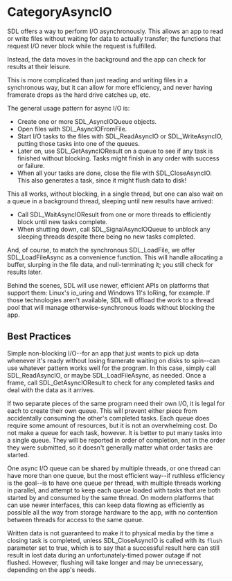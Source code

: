 
# CategoryAsyncIO

SDL offers a way to perform I/O asynchronously. This allows an app to read
or write files without waiting for data to actually transfer; the functions
that request I/O never block while the request is fulfilled.

Instead, the data moves in the background and the app can check for results
at their leisure.

This is more complicated than just reading and writing files in a
synchronous way, but it can allow for more efficiency, and never having
framerate drops as the hard drive catches up, etc.

The general usage pattern for async I/O is:

- Create one or more SDL_AsyncIOQueue objects.
- Open files with SDL_AsyncIOFromFile.
- Start I/O tasks to the files with SDL_ReadAsyncIO or SDL_WriteAsyncIO,
  putting those tasks into one of the queues.
- Later on, use SDL_GetAsyncIOResult on a queue to see if any task is
  finished without blocking. Tasks might finish in any order with success
  or failure.
- When all your tasks are done, close the file with SDL_CloseAsyncIO. This
  also generates a task, since it might flush data to disk!

This all works, without blocking, in a single thread, but one can also wait
on a queue in a background thread, sleeping until new results have arrived:

- Call SDL_WaitAsyncIOResult from one or more threads to efficiently block
  until new tasks complete.
- When shutting down, call SDL_SignalAsyncIOQueue to unblock any sleeping
  threads despite there being no new tasks completed.

And, of course, to match the synchronous SDL_LoadFile, we offer
SDL_LoadFileAsync as a convenience function. This will handle allocating a
buffer, slurping in the file data, and null-terminating it; you still check
for results later.

Behind the scenes, SDL will use newer, efficient APIs on platforms that
support them: Linux's io_uring and Windows 11's IoRing, for example. If
those technologies aren't available, SDL will offload the work to a thread
pool that will manage otherwise-synchronous loads without blocking the app.

## Best Practices

Simple non-blocking I/O--for an app that just wants to pick up data
whenever it's ready without losing framerate waiting on disks to spin--can
use whatever pattern works well for the program. In this case, simply call
SDL_ReadAsyncIO, or maybe SDL_LoadFileAsync, as needed. Once a frame, call
SDL_GetAsyncIOResult to check for any completed tasks and deal with the
data as it arrives.

If two separate pieces of the same program need their own I/O, it is legal
for each to create their own queue. This will prevent either piece from
accidentally consuming the other's completed tasks. Each queue does require
some amount of resources, but it is not an overwhelming cost. Do not make a
queue for each task, however. It is better to put many tasks into a single
queue. They will be reported in order of completion, not in the order they
were submitted, so it doesn't generally matter what order tasks are
started.

One async I/O queue can be shared by multiple threads, or one thread can
have more than one queue, but the most efficient way--if ruthless
efficiency is the goal--is to have one queue per thread, with multiple
threads working in parallel, and attempt to keep each queue loaded with
tasks that are both started by and consumed by the same thread. On modern
platforms that can use newer interfaces, this can keep data flowing as
efficiently as possible all the way from storage hardware to the app, with
no contention between threads for access to the same queue.

Written data is not guaranteed to make it to physical media by the time a
closing task is completed, unless SDL_CloseAsyncIO is called with its
`flush` parameter set to true, which is to say that a successful result
here can still result in lost data during an unfortunately-timed power
outage if not flushed. However, flushing will take longer and may be
unnecessary, depending on the app's needs.
